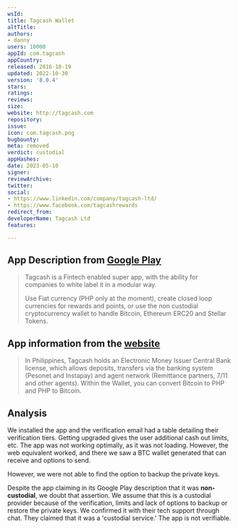 ```yaml
---
wsId: 
title: Tagcash Wallet
altTitle: 
authors:
- danny
users: 10000
appId: com.tagcash
appCountry: 
released: 2016-10-19
updated: 2022-10-30
version: '8.0.4'
stars: 
ratings: 
reviews: 
size: 
website: http://tagcash.com
repository: 
issue: 
icon: com.tagcash.png
bugbounty: 
meta: removed
verdict: custodial
appHashes: 
date: 2023-05-10
signer: 
reviewArchive: 
twitter: 
social:
- https://www.linkedin.com/company/tagcash-ltd/
- https://www.facebook.com/tagcashrewards
redirect_from: 
developerName: Tagcash Ltd
features: 

---
```


## App Description from [Google Play](https://play.google.com/store/apps/details?id=com.tagcash) 

> Tagcash is a Fintech enabled super app, with the ability for companies to white label it in a modular way.
>
> Use Fiat currency (PHP only at the moment), create closed loop currencies for rewards and points, or use the non custodial cryptocurrency wallet to handle Bitcoin, Ethereum ERC20 and Stellar Tokens.

## App information from the [website](https://tagcash.com/money.php) 

> In Philippines, Tagcash holds an Electronic Money Issuer Central Bank license, which allows deposits, transfers via the banking system (Pesonet and Instapay) and agent network (Remittance partners, 7/11 and other agents). Within the Wallet, you can convert Bitcoin to PHP and PHP to Bitcoin.

## Analysis 

We installed the app and the verification email had a table detailing their verification tiers. Getting upgraded gives the user additional cash out limits, etc. The app was not working optimally, as it was not loading. However, the web equivalent worked, and there we saw a BTC wallet generated that can receive and options to send. 

However, we were not able to find the option to backup the private keys. 

Despite the app claiming in its Google Play description that it was **non-custodial**, we doubt that assertion. We assume that this is a custodial provider because of the verification, limits and lack of options to backup or restore the private keys. We confirmed it with their tech support through chat. They claimed that it was a 'custodial service.' The app is not verifiable.




